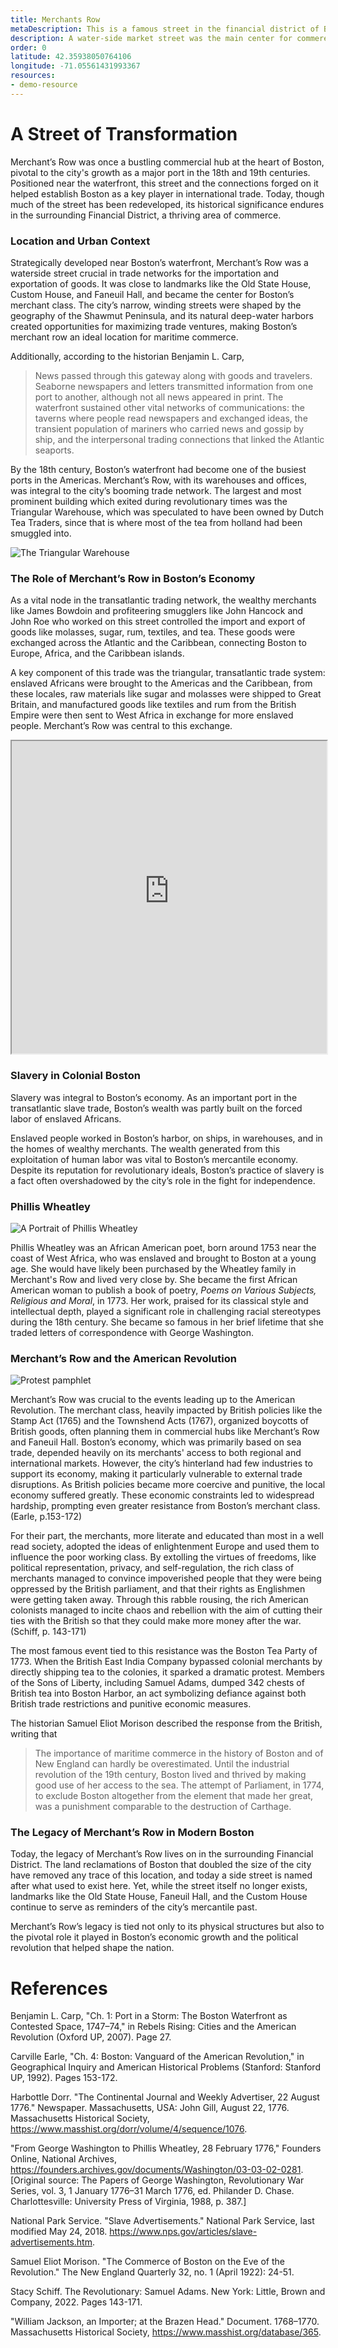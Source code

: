 ```yaml
---
title: Merchants Row
metaDescription: This is a famous street in the financial district of Boston.
description: A water-side market street was the main center for commerece, slavery, and the flow of revolutionary ideas.
order: 0
latitude: 42.35938050764106
longitude: -71.05561431993367
resources:
- demo-resource
---
```



<zoomable-image type="iiif" src="https://www.digitalcommonwealth.org/search/commonwealth:cn69ms283/manifest](https://www.digitalcommonwealth.org/search/commonwealth:cn69ms283/manifest.json" alt="Depiction of a British trading schooner" caption="A lighthouse on an island in Bostons harbor welcomes the British trading schooner"></zoomable-image>


# A Street of Transformation 

Merchant’s Row was once a bustling commercial hub at the heart of Boston, pivotal to the city's growth as a major port in the 18th and 19th centuries. Positioned near the waterfront, this street and the connections forged on it helped establish Boston as a key player in international trade. Today, though much of the street has been redeveloped, its historical significance endures in the surrounding Financial District, a thriving area of commerce. 


<zoomable-image type="iiif" src="https://iiif.digitalcommonwealth.org/iiif/2/commonwealth:wd378k393" alt="Photograph of customs house" caption="Ths is a very interesting image for the following reasons"></zoomable-image>

<zoomable-image type="static-external" src="https://upload.wikimedia.org/wikipedia/commons/thumb/f/f3/South_Station%2C_Boston%2C_Massachusetts_April_2022.jpg/1600px-South_Station%2C_Boston%2C_Massachusetts_April_2022.jpg?20220507230049" alt="Photograph of South Station" caption="This image is from Wikimedia Commons"></zoomable-image>


### Location and Urban Context 

Strategically developed near Boston’s waterfront, Merchant’s Row was a waterside street crucial in trade networks for the importation and exportation of goods. It was close to landmarks like the Old State House, Custom House, and Faneuil Hall, and became the center for Boston’s merchant class. The city’s narrow, winding streets were shaped by the geography of the Shawmut Peninsula, and its natural deep-water harbors created opportunities for maximizing trade ventures, making Boston’s merchant row an ideal location for maritime commerce. 

Additionally, according to the historian Benjamin L. Carp, 
>News passed through this gateway along with goods and travelers. Seaborne newspapers and letters transmitted information from one port to another, although not all news appeared in print. The waterfront sustained other vital networks of communications: the taverns where people read newspapers and exchanged ideas, the transient population of mariners who carried news and gossip by ship, and the interpersonal trading connections that linked the Atlantic seaports.

By the 18th century, Boston’s waterfront had become one of the busiest ports in the Americas. Merchant’s Row, with its warehouses and offices, was integral to the city’s booming trade network. The largest and most prominent building which exited during revolutionary times was the Triangular Warehouse, which was speculated to have been owned by Dutch Tea Traders, since that is where most of the tea from holland had been smuggled into.


![The Triangular Warehouse](https://upload.wikimedia.org/wikipedia/commons/1/13/TriangularWarehouse_MerchantsRow_Boston_DearbornReminiscences.png)

### The Role of Merchant’s Row in Boston’s Economy 

As a vital node in the transatlantic trading network, the wealthy merchants like James Bowdoin and profiteering smugglers like John Hancock and John Roe who worked on this street controlled the import and export of goods like molasses, sugar, rum, textiles, and tea. These goods were exchanged across the Atlantic and the Caribbean, connecting Boston to Europe, Africa, and the Caribbean islands. 

A key component of this trade was the triangular, transatlantic trade system: enslaved Africans were brought to the Americas and the Caribbean, from these locales, raw materials like sugar and molasses were shipped to Great Britain, and manufactured goods like textiles and rum from the British Empire were then sent to West Africa in exchange for more enslaved people. Merchant’s Row was central to this exchange. 


<iframe src="https://garrettdashnelson.github.io/panel-truck-shell/#merchants-row-panel.json" width="100%" height="500">
</iframe>


### Slavery in Colonial Boston 

Slavery was integral to Boston’s economy. As an important port in the transatlantic slave trade, Boston’s wealth was partly built on the forced labor of enslaved Africans.

Enslaved people worked in Boston’s harbor, on ships, in warehouses, and in the homes of wealthy merchants. The wealth generated from this exploitation of human labor was vital to Boston’s mercantile economy. Despite its reputation for revolutionary ideals, Boston’s practice of slavery is a fact often overshadowed by the city’s role in the fight for independence. 

<zoomable-image type="static-external" src="[https://www.masshist.org/dorr/volume-images/vol4/seq_4_1079.jpg)" alt="Newspaper with advertisements for goods" caption="On the right side of the page, a slave is advertised to be sold"></zoomable-image>


### Phillis Wheatley

![A Portrait of Phillis Wheatley](https://upload.wikimedia.org/wikipedia/commons/thumb/0/0b/Phillis_Wheatley%2C_Negro_Servant_to_Mr._John_Wheatley_of_Boston_MET_DP816498.jpg/1595px-Phillis_Wheatley%2C_Negro_Servant_to_Mr._John_Wheatley_of_Boston_MET_DP816498.jpg)

Phillis Wheatley was an African American poet, born around 1753 near the coast of West Africa, who was enslaved and brought to Boston at a young age. She would have likely been purchased by the Wheatley family in Merchant's Row and lived very close by. She became the first African American woman to publish a book of poetry, *Poems on Various Subjects, Religious and Moral*, in 1773. Her work, praised for its classical style and intellectual depth, played a significant role in challenging racial stereotypes during the 18th century. She became so famous in her brief lifetime that she traded letters of correspondence with George Washington. 


### Merchant’s Row and the American Revolution 

![Protest pamphlet](https://www.masshist.org/database/images/740wjackson_lg.jpg)


Merchant’s Row was crucial to the events leading up to the American Revolution. The merchant class, heavily impacted by British policies like the Stamp Act (1765) and the Townshend Acts (1767), organized boycotts of British goods, often planning them in commercial hubs like Merchant’s Row and Faneuil Hall. Boston’s economy, which was primarily based on sea trade, depended heavily on its merchants' access to both regional and international markets. However, the city’s hinterland had few industries to support its economy, making it particularly vulnerable to external trade disruptions. As British policies became more coercive and punitive, the local economy suffered greatly. These economic constraints led to widespread hardship, prompting even greater resistance from Boston’s merchant class. (Earle, p.153-172)

For their part, the merchants, more literate and educated than most in a well read society, adopted the ideas of enlightenment Europe and used them to influence the poor working class. By extolling the virtues of freedoms, like political representation, privacy, and self-regulation, the rich class of merchants managed to convince impoverished people that they were being oppressed by the British parliament, and that their rights as Englishmen were getting taken away. Through this rabble rousing, the rich American colonists managed to incite chaos and rebellion with the aim of cutting their ties with the British so that they could make more money after the war. (Schiff, p. 143-171)

The most famous event tied to this resistance was the Boston Tea Party of 1773. When the British East India Company bypassed colonial merchants by directly shipping tea to the colonies, it sparked a dramatic protest. Members of the Sons of Liberty, including Samuel Adams, dumped 342 chests of British tea into Boston Harbor, an act symbolizing defiance against both British trade restrictions and punitive economic measures.

The historian Samuel Eliot Morison described the response from the British, writing that 
>The importance of maritime commerce in the history of Boston and of New England can hardly be overestimated. Until the industrial revolution of the 19th century, Boston lived and thrived by making good use of her access to the sea. The attempt of Parliament, in 1774, to exclude Boston altogether from the element that made her great, was a punishment comparable to the destruction of Carthage.

### The Legacy of Merchant’s Row in Modern Boston 

Today, the legacy of Merchant’s Row lives on in the surrounding Financial District. The land reclamations of Boston that doubled the size of the city have removed any trace of this location, and today a side street is named after what used to exist here. Yet, while the street itself no longer exists, landmarks like the Old State House, Faneuil Hall, and the Custom House continue to serve as reminders of the city’s mercantile past. 

Merchant’s Row’s legacy is tied not only to its physical structures but also to the pivotal role it played in Boston’s economic growth and the political revolution that helped shape the nation. 

# References

Benjamin L. Carp, "Ch. 1: Port in a Storm: The Boston Waterfront as Contested Space, 1747–74," in Rebels Rising: Cities and the American Revolution (Oxford UP, 2007). Page 27.

Carville Earle, "Ch. 4: Boston: Vanguard of the American Revolution," in Geographical Inquiry and American Historical Problems (Stanford: Stanford UP, 1992). Pages 153-172.

Harbottle Dorr. "The Continental Journal and Weekly Advertiser, 22 August 1776." Newspaper. Massachusetts, USA: John Gill, August 22, 1776. Massachusetts Historical Society, https://www.masshist.org/dorr/volume/4/sequence/1076.

"From George Washington to Phillis Wheatley, 28 February 1776," Founders Online, National Archives, https://founders.archives.gov/documents/Washington/03-03-02-0281. [Original source: The Papers of George Washington, Revolutionary War Series, vol. 3, 1 January 1776–31 March 1776, ed. Philander D. Chase. Charlottesville: University Press of Virginia, 1988, p. 387.]

National Park Service. "Slave Advertisements." National Park Service, last modified May 24, 2018. https://www.nps.gov/articles/slave-advertisements.htm.

Samuel Eliot Morison. "The Commerce of Boston on the Eve of the Revolution." The New England Quarterly 32, no. 1 (April 1922): 24-51.

Stacy Schiff. The Revolutionary: Samuel Adams. New York: Little, Brown and Company, 2022. Pages 143-171.

"William Jackson, an Importer; at the Brazen Head." Document. 1768–1770. Massachusetts Historical Society, https://www.masshist.org/database/365.







